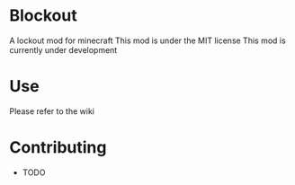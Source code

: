 Blockout
========

A lockout mod for minecraft
This mod is under the MIT license
This mod is currently under development

# Use
Please refer to the wiki

# Contributing
- TODO
